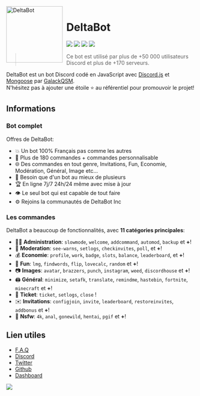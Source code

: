 <img width="150" height="150" align="left" style="float: left; margin: 0 10px 0 0;" alt="DeltaBot" src="http://delta-bot.com/assets/img/logo.png">  

# DeltaBot

[![](https://img.shields.io/discord/761541041152983050.svg?logo=discord&colorB=7289DA)](https://discord.gg/VAatzcw)
[![](https://img.shields.io/badge/discord.js-v12.0.0--dev-blue.svg?logo=npm)](https://github.com/discordjs)
[![](https://img.shields.io/badge/paypal-donate-blue.svg)](https://paypal.me/GalackQSM)
[![](https://www.codefactor.io/repository/github/GalackQSM/DeltaBot/badge)](https://www.codefactor.io/repository/github/GalackQSM/DeltaBot)

> Ce bot est utilisé par plus de +50 000 utilisateurs Discord et plus de +170 serveurs.

DeltaBot est un bot Discord codé en JavaScript avec [Discord.js](https://discord.js.org) et [Mongoose](https://mongoosejs.com/docs/api.html) par [GalackQSM](https://github.com/GalackQSM).  
N'hésitez pas à ajouter une étoile ⭐ au référentiel pour promouvoir le projet!
## Informations

### Bot complet

Offres de DeltaBot:
* 💥 Un bot 100% Français pas comme les autres
* 💯 Plus de 180 commandes + commandes personnalisable
* 🌐 Des commandes en tout genre, Invitations, Fun, Economie, Modération, Général, Image etc...
* 🤩 Besoin que d'un bot au mieux de plusieurs
* 🏆 En ligne 7j/7 24h/24 même avec mise à jour
* 👁️ Le seul bot qui est capable de tout faire
* ⚙️ Rejoins la communautés de DeltaBot Inc

### Les commandes

DeltaBot a beaucoup de fonctionnalités, avec **11 catégories principales**:

*   👩‍💼 **Administration**: `slowmode`, `welcome`, `addcommand`, `automod`, `backup` et **+**! 
*   🚓 **Moderation**: `see-warns`, `setlogs`, `checkinvites`, `poll`, et **+**! 
*   💰 **Economie**: `profile`, `work`, `badge`, `slots`, `balance`, `leaderboard`, et **+**! 
*   👻 **Fun**: `lmg`, `findwords`, `flip`, `lovecalc`, `random` et **+**! 
*   📷 **Images**: `avatar`, `brazzers`, `punch`, `instagram`, `weed`, `discordhouse` et **+**! 
*   🖨️ **Général**: `minimize`, `setafk`, `translate`, `remindme`, `hastebin`, `fortnite`, `minecraft` et **+**! 
*   🎫 **Ticket**: `ticket`, `setlogs`, `close` ! 
*   ✉️ **Invitations**: `configjoin`, `invite`, `leaderboard`, `restoreinvites`, `addbonus` et **+**! 
*   🔞 **Nsfw**: `4k`, `anal`, `gonewild`, `hentai`, `pgif` et **+**! 

## Lien utiles

*   [F.A.Q](http://delta-bot.com/foire-aux-questions/)
*   [Discord](https://discord.gg/VAatzcw)
*   [Twitter](https://twitter.com/DeltaBotDiscord)
*   [Github](https://github.com/GalackQSM/DeltaBot/)
*   [Dashboard](http://dashboard.delta-bot.com/)

[![](https://delta-bot.com/banner.gif)](https://discord.gg/VAatzcw)
